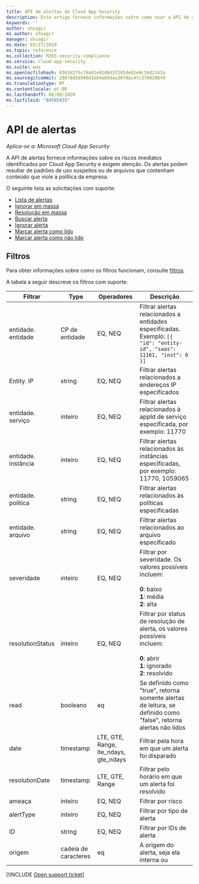 ```yaml
---
title: API de alertas de Cloud App Security
description: Este artigo fornece informações sobre como usar a API de alertas.
keywords: ''
author: shsagir
ms.author: shsagir
manager: shsagir
ms.date: 03/27/2020
ms.topic: reference
ms.collection: M365-security-compliance
ms.service: cloud-app-security
ms.suite: ems
ms.openlocfilehash: 0363d275c764d1e92d8d3f295de82e0c5bd2143a
ms.sourcegitcommit: 286f8d5d940d1bb9a09daa3070ac4fc3768208f8
ms.translationtype: MT
ms.contentlocale: pt-BR
ms.lasthandoff: 06/08/2020
ms.locfileid: "84505435"
---
```

# <a name="alerts-api"></a>API de alertas

*Aplica-se a: Microsoft Cloud App Security*

A API de alertas fornece informações sobre os riscos imediatos identificados por Cloud App Security e exigem atenção. Os alertas podem resultar de padrões de uso suspeitos ou de arquivos que contenham conteúdo que viole a política da empresa.

O seguinte lista as solicitações com suporte:

- [Lista de alertas](api-alerts-list.md)
- [Ignorar em massa](api-alerts-bulk-dismiss.md)
- [Resolução em massa](api-alerts-bulk-resolve.md)
- [Buscar alerta](api-alerts-fetch.md)
- [Ignorar alerta](api-alerts-dismiss.md)
- [Marcar alerta como lido](api-alerts-mark-read.md)
- [Marcar alerta como não lido](api-alerts-mark-unread.md)

## <a name="filters"></a>Filtros

Para obter informações sobre como os filtros funcionam, consulte [filtros](api-introduction.md#filters).

A tabela a seguir descreve os filtros com suporte:

| Filtrar | Type | Operadores | Descrição |
| --- | --- | --- | --- |
| entidade. entidade | CP de entidade | EQ, NEQ | Filtrar alertas relacionados a entidades especificadas. Exemplo: `[{ "id": "entity-id", "saas": 11161, "inst": 0 }]` |
| Entity. IP | string | EQ, NEQ | Filtrar alertas relacionados a endereços IP especificados |
| entidade. serviço | inteiro | EQ, NEQ | Filtrar alertas relacionados à appId de serviço especificada, por exemplo: 11770 |
| entidade. instância | inteiro | EQ, NEQ | Filtrar alertas relacionados às instâncias especificadas, por exemplo: 11770, 1059065 |
| entidade. política | string | EQ, NEQ | Filtrar alertas relacionados às políticas especificadas |
| entidade. arquivo | string | EQ, NEQ | Filtrar alertas relacionados ao arquivo especificado |
| severidade | inteiro | EQ, NEQ | Filtrar por severidade. Os valores possíveis incluem:<br /><br />**0**: baixo<br />**1**: média<br/>**2**: alta |
| resolutionStatus | inteiro | EQ, NEQ | Filtrar por status de resolução de alerta, os valores possíveis incluem:<br /><br />**0**: abrir<br />**1**: ignorado<br />**2**: resolvido |
| read | booleano | eq | Se definido como "true", retorna somente alertas de leitura, se definido como "false", retorna alertas não lidos |
| date | timestamp | LTE, GTE, Range, lte_ndays, gte_ndays | Filtrar pela hora em que um alerta foi disparado |
| resolutionDate | timestamp | LTE, GTE, Range | Filtrar pelo horário em que um alerta foi resolvido |
| ameaça | inteiro | EQ, NEQ | Filtrar por risco |
| alertType | inteiro | EQ, NEQ | Filtrar por tipo de alerta |
| ID | string | EQ, NEQ | Filtrar por IDs de alerta |
| origem | cadeia de caracteres | eq | A origem do alerta, seja ela interna ou |

[!INCLUDE [Open support ticket](includes/support.md)]
